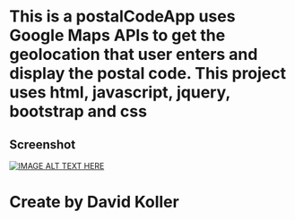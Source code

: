 This is a postalCodeApp uses Google Maps APIs to get the geolocation that user enters and display the postal code. This project uses html, javascript, jquery, bootstrap and css
=======================================================================================================================================



## Screenshot
[![IMAGE ALT TEXT HERE](https://github.com/kolldavi/codeacadamyblob/master/postalCode/postalCodeScreenShot.png?raw=true)](http://www.dkoller.com/codeacadamy/postalCode/index.html)



Create by David Koller
=======================
